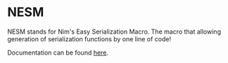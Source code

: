 # NESM
NESM stands for Nim's Easy Serialization Macro. The macro that allowing generation of serialization functions by one line of code!

Documentation can be found [here](https://rawgit.com/xomachine/NESM/master/nesm.html).

